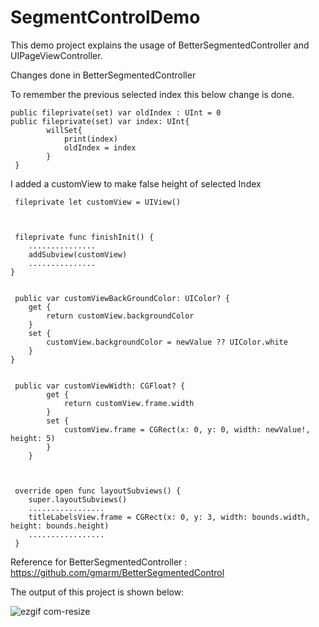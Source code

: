 # SegmentControlDemo


This demo project explains the usage of BetterSegmentedController and UIPageViewController.





Changes done in BetterSegmentedController

To remember the previous selected index this below change is done.

    public fileprivate(set) var oldIndex : UInt = 0
    public fileprivate(set) var index: UInt{
            willSet{
                print(index)
                oldIndex = index
            }
     }
     
     
I added a customView to make false height of selected Index

     fileprivate let customView = UIView()
     
     
     
     fileprivate func finishInit() {
        ...............   
        addSubview(customView)
        ...............
    }
     

     public var customViewBackGroundColor: UIColor? {
        get {
            return customView.backgroundColor
        }
        set {
            customView.backgroundColor = newValue ?? UIColor.white
        }
    }
 
 
     public var customViewWidth: CGFloat? {
            get {
                return customView.frame.width
            }
            set {
                customView.frame = CGRect(x: 0, y: 0, width: newValue!, height: 5)
            }
        }
        
        
        
     override open func layoutSubviews() {
        super.layoutSubviews()
        .................
        titleLabelsView.frame = CGRect(x: 0, y: 3, width: bounds.width, height: bounds.height)
        .................
     }
 
 
 
Reference for BetterSegmentedController : https://github.com/gmarm/BetterSegmentedControl 

The output of this project is shown below:

![ezgif com-resize](https://user-images.githubusercontent.com/28722125/30323580-7ab90afe-97dd-11e7-8c60-5d98346293bc.gif)



